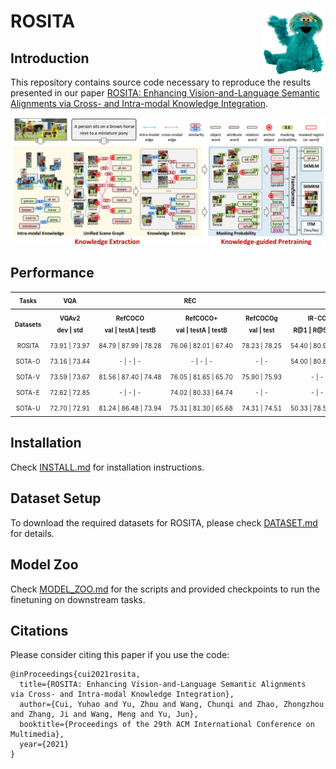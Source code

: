 # <img src="misc/rosita_logo.png" width="100" align="right">ROSITA



## Introduction

This repository contains source code necessary to reproduce the results presented in our paper [ROSITA: Enhancing Vision-and-Language Semantic Alignments via Cross- and Intra-modal Knowledge Integration](https://arxiv.org/abs/2004.06165).

<img src="misc\rosita.png" width="900"> 

## Performance

<table><tbody>
<!-- START END-TO-END KEYPOINTS TABLE -->
<!-- TABLE HEADER -->
<!-- Info: we use wrap text in <sup><sub></sub><sup> to make is small -->
<th align="center"><sup><sub>Tasks</sub></sup></th>
<th align="center"><sup><sub>VQA</sub></sup></th>
<th align="center" colspan="3"><sup><sub>REC</sub></sup></th>
<th align="center" colspan="4"><sup><sub>ITR</sub></sup></th>
<!-- TABLE BODY -->
<tr>
<th align="center" valign="middle"><sup><sub>Datasets</sub></sup></th>
<th align="center" valign="middle"><sup><sub>VQAv2<br/>dev | std</sub></sup></th>
<th align="center" valign="middle"><sup><sub>RefCOCO<br/>val | testA | testB</sub></sup></th>
<th align="center" valign="middle"><sup><sub>RefCOCO+<br/>val | testA | testB</sub></sup></th>
<th align="center" valign="middle"><sup><sub>RefCOCOg<br/>val | test</sub></sup></th>
<th align="center" valign="middle"><sup><sub>IR-COCO<br/>R@1 | R@5 | R@10</sub></sup></th>
<th align="center" valign="middle"><sup><sub>TR-COCO<br/>R@1 | R@5 | R@10</sub></sup></th>
<th align="center" valign="middle"><sup><sub>IR-Flickr<br/>R@1 | R@5 | R@10</sub></sup></th>
<th align="center" valign="middle"><sup><sub>TR-Flickr<br/>R@1 | R@5 | R@10</sub></sup></th>
</tr>
<tr>
<td align="center" nowrap><sup><sub>ROSITA</sub></sup></td>
<td align="center" nowrap><sup><sub>73.91 | 73.97</sub></sup></td>
<td align="center" nowrap><sup><sub>84.79 | 87.99 | 78.28</sub></sup></td>
<td align="center" nowrap><sup><sub>76.06 | 82.01 | 67.40</sub></sup></td>
<td align="center" nowrap><sup><sub>78.23 | 78.25</sub></sup></td>
<td align="center" nowrap><sup><sub>54.40 | 80.92 | 88.60</sub></sup></td>
<td align="center" nowrap><sup><sub>71.26 | 91.62 | 95.58</sub></sup></td>
<td align="center" nowrap><sup><sub>74.08 | 92.44 | 96.08</sub></sup></td>
<td align="center" nowrap><sup><sub>88.90 | 98.10 | 99.30</sub></sup></td>
</tr>
<tr>
<td align="center" nowrap><sup><sub>SOTA-O</sub></sup></td>
<td align="center" nowrap><sup><sub>73.16 | 73.44</sub></sup></td>
<td align="center" nowrap><sup><sub>- | - | -</sub></sup></td>
<td align="center" nowrap><sup><sub>- | - | -</sub></sup></td>
<td align="center" nowrap><sup><sub>- | -</sub></sup></td>
<td align="center" nowrap><sup><sub>54.00 | 80.80 | 88.50</sub></sup></td>
<td align="center" nowrap><sup><sub>70.00 | 91.10 | 95.50</sub></sup></td>
<td align="center" nowrap><sup><sub>- | - | -</sub></sup></td>
<td align="center" nowrap><sup><sub>- | - | -</sub></sup></td>
</tr>
<tr>
<td align="center" nowrap><sup><sub>SOTA-V</sub></sup></td>
<td align="center" nowrap><sup><sub>73.59 | 73.67</sub></sup></td>
<td align="center" nowrap><sup><sub>81.56 | 87.40 | 74.48</sub></sup></td>
<td align="center" nowrap><sup><sub>76.05 | 81.65 | 65.70</sub></sup></td>
<td align="center" nowrap><sup><sub>75.90 | 75.93</sub></sup></td>
<td align="center" nowrap><sup><sub>- | - | -</sub></sup></td>
<td align="center" nowrap><sup><sub>- | - | -</sub></sup></td>
<td align="center" nowrap><sup><sub>74.74 | 92.86 | 95.82</sub></sup></td>
<td align="center" nowrap><sup><sub>86.60 | 97.90 | 99.20</sub></sup></td>
</tr>
<tr>
<td align="center" nowrap><sup><sub>SOTA-E</sub></sup></td>
<td align="center" nowrap><sup><sub>72.62 | 72.85</sub></sup></td>
<td align="center" nowrap><sup><sub>- | - | -</sub></sup></td>
<td align="center" nowrap><sup><sub>74.02 | 80.33 | 64.74</sub></sup></td>
<td align="center" nowrap><sup><sub>- | -</sub></sup></td>
<td align="center" nowrap><sup><sub>- | - | -</sub></sup></td>
<td align="center" nowrap><sup><sub>- | - | -</sub></sup></td>
<td align="center" nowrap><sup><sub>74.44 | 92.72 | 95.94</sub></sup></td>
<td align="center" nowrap><sup><sub>86.70 | 97.80 | 99.00</sub></sup></td>
</tr>
<tr>
<td align="center" nowrap><sup><sub>SOTA-U</sub></sup></td>
<td align="center" nowrap><sup><sub>72.70 | 72.91</sub></sup></td>
<td align="center" nowrap><sup><sub>81.24 | 86.48 | 73.94</sub></sup></td>
<td align="center" nowrap><sup><sub>75.31 | 81.30 | 65.68</sub></sup></td>
<td align="center" nowrap><sup><sub>74.31 | 74.51</sub></sup></td>
<td align="center" nowrap><sup><sub>50.33 | 78.52 | 87.16</sub></sup></td>
<td align="center" nowrap><sup><sub>64.40 | 87.40 | 93.08</sub></sup></td>
<td align="center" nowrap><sup><sub>72.52 | 92.36 | 96.08</sub></sup></td>
<td align="center" nowrap><sup><sub>85.90 | 97.10 | 98.80</sub></sup></td>
</tr>



<!-- END END-TO-END KEYPOINTS TABLE -->
</tbody></table>





## Installation

Check [INSTALL.md](INSTALL.md) for installation instructions.

## Dataset Setup


To download the required datasets for ROSITA, please check [DATASET.md](DATASET.md) for details. 

## Model Zoo

Check [MODEL_ZOO.md](MODEL_ZOO.md) for the scripts and provided checkpoints to run the finetuning on downstream tasks.


## Citations

Please consider citing this paper if you use the code:

```
@inProceedings{cui2021rosita,
  title={ROSITA: Enhancing Vision-and-Language Semantic Alignments
via Cross- and Intra-modal Knowledge Integration},
  author={Cui, Yuhao and Yu, Zhou and Wang, Chunqi and Zhao, Zhongzhou and Zhang, Ji and Wang, Meng and Yu, Jun},
  booktitle={Proceedings of the 29th ACM International Conference on Multimedia},
  year={2021}
}
```
